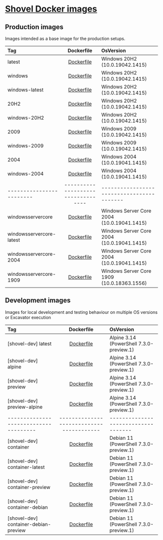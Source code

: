# [Shovel Docker images](https://hub.docker.com/u/shovelinstaller)

## Production images

Images intended as a base image for the production setups.

<!-- https://hub.docker.com/_/microsoft-windows -->
<!-- https://hub.docker.com/_/microsoft-powershell -->
<!-- ./ https://github.com/shovel-org/Dockers/blob/ -->

<!-- (docker inspect mcr.microsoft.com/windows:2004 | ConvertFrom-Json).OsVersion | clip -->
<!-- (docker inspect mcr.microsoft.com/powershell:windowsservercore-1909 | ConvertFrom-Json).OsVersion | clip -->

| Tag                      |             Dockerfile             | OsVersion                                  |
| :----------------------- | :--------------------------------: | :----------------------------------------- |
| latest                   | [Dockerfile](./windows/Dockerfile) | Windows 20H2 (10.0.19042.1415)             |
| windows                  | [Dockerfile](./windows/Dockerfile) | Windows 20H2 (10.0.19042.1415)             |
| windows-latest           | [Dockerfile](./windows/Dockerfile) | Windows 20H2 (10.0.19042.1415)             |
| 20H2                     | [Dockerfile](./windows/Dockerfile) | Windows 20H2 (10.0.19042.1415)             |
| windows-20H2             | [Dockerfile](./windows/Dockerfile) | Windows 20H2 (10.0.19042.1415)             |
| 2009                     | [Dockerfile](./windows/Dockerfile) | Windows 2009 (10.0.19042.1415)             |
| windows-2009             | [Dockerfile](./windows/Dockerfile) | Windows 2009 (10.0.19042.1415)             |
| 2004                     | [Dockerfile](./windows/Dockerfile) | Windows 2004 (10.0.19041.1415)             |
| windows-2004             | [Dockerfile](./windows/Dockerfile) | Windows 2004 (10.0.19041.1415)             |
| ------------------------ | ---------------------------------- | -----------------------------------------  |
| windowsservercore        | [Dockerfile](./windows/Dockerfile) | Windows Server Core 2004 (10.0.19041.1415) |
| windowsservercore-latest | [Dockerfile](./windows/Dockerfile) | Windows Server Core 2004 (10.0.19041.1415) |
| windowsservercore-2004   | [Dockerfile](./windows/Dockerfile) | Windows Server Core 2004 (10.0.19041.1415) |
| windowsservercore-1909   | [Dockerfile](./windows/Dockerfile) | Windows Server Core 1909 (10.0.18363.1556) |

## Development images

Images for local development and testing behaviour on multiple OS versions or Excavator execution

| Tag                                   |                Dockerfile                | OsVersion                                |
| :------------------------------------ | :--------------------------------------: | :--------------------------------------- |
| [shovel-dev] latest                   |    [Dockerfile](./alpine/Dockerfile)     | Alpine 3.14 (PowerShell 7.3.0-preview.1) |
| [shovel-dev] alpine                   |    [Dockerfile](./alpine/Dockerfile)     | Alpine 3.14 (PowerShell 7.3.0-preview.1) |
| [shovel-dev] preview                  |    [Dockerfile](./alpine/Dockerfile)     | Alpine 3.14 (PowerShell 7.3.0-preview.1) |
| [shovel-dev] preview-alpine           |    [Dockerfile](./alpine/Dockerfile)     | Alpine 3.14 (PowerShell 7.3.0-preview.1) |
| ------------------------------------- | ---------------------------------------- | -----------------------------------      |
| [shovel-dev] container                | [Dockerfile](./dev-container/Dockerfile) | Debian 11 (PowerShell 7.3.0-preview.1)   |
| [shovel-dev] container-latest         | [Dockerfile](./dev-container/Dockerfile) | Debian 11 (PowerShell 7.3.0-preview.1)   |
| [shovel-dev] container-preview        | [Dockerfile](./dev-container/Dockerfile) | Debian 11 (PowerShell 7.3.0-preview.1)   |
| [shovel-dev] container-debian         | [Dockerfile](./dev-container/Dockerfile) | Debian 11 (PowerShell 7.3.0-preview.1)   |
| [shovel-dev] container-debian-preview | [Dockerfile](./dev-container/Dockerfile) | Debian 11 (PowerShell 7.3.0-preview.1)   |
